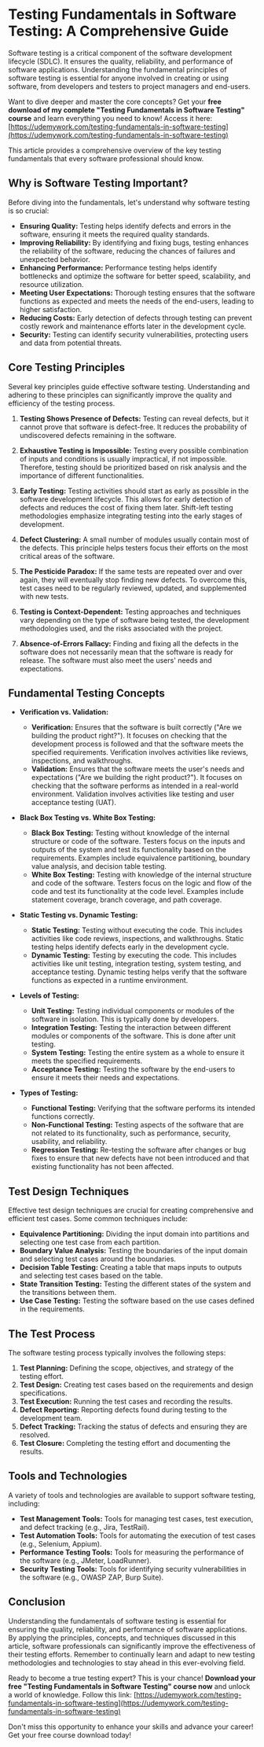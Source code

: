 # Testing Fundamentals in Software Testing: A Comprehensive Guide

Software testing is a critical component of the software development lifecycle (SDLC). It ensures the quality, reliability, and performance of software applications. Understanding the fundamental principles of software testing is essential for anyone involved in creating or using software, from developers and testers to project managers and end-users.

Want to dive deeper and master the core concepts?  Get your **free download of my complete "Testing Fundamentals in Software Testing" course** and learn everything you need to know! Access it here: [https://udemywork.com/testing-fundamentals-in-software-testing](https://udemywork.com/testing-fundamentals-in-software-testing)

This article provides a comprehensive overview of the key testing fundamentals that every software professional should know.

## Why is Software Testing Important?

Before diving into the fundamentals, let's understand why software testing is so crucial:

*   **Ensuring Quality:** Testing helps identify defects and errors in the software, ensuring it meets the required quality standards.
*   **Improving Reliability:** By identifying and fixing bugs, testing enhances the reliability of the software, reducing the chances of failures and unexpected behavior.
*   **Enhancing Performance:** Performance testing helps identify bottlenecks and optimize the software for better speed, scalability, and resource utilization.
*   **Meeting User Expectations:** Thorough testing ensures that the software functions as expected and meets the needs of the end-users, leading to higher satisfaction.
*   **Reducing Costs:** Early detection of defects through testing can prevent costly rework and maintenance efforts later in the development cycle.
*   **Security:** Testing can identify security vulnerabilities, protecting users and data from potential threats.

## Core Testing Principles

Several key principles guide effective software testing. Understanding and adhering to these principles can significantly improve the quality and efficiency of the testing process.

1.  **Testing Shows Presence of Defects:** Testing can reveal defects, but it cannot prove that software is defect-free. It reduces the probability of undiscovered defects remaining in the software.

2.  **Exhaustive Testing is Impossible:** Testing every possible combination of inputs and conditions is usually impractical, if not impossible. Therefore, testing should be prioritized based on risk analysis and the importance of different functionalities.

3.  **Early Testing:** Testing activities should start as early as possible in the software development lifecycle. This allows for early detection of defects and reduces the cost of fixing them later. Shift-left testing methodologies emphasize integrating testing into the early stages of development.

4.  **Defect Clustering:** A small number of modules usually contain most of the defects. This principle helps testers focus their efforts on the most critical areas of the software.

5.  **The Pesticide Paradox:** If the same tests are repeated over and over again, they will eventually stop finding new defects. To overcome this, test cases need to be regularly reviewed, updated, and supplemented with new tests.

6.  **Testing is Context-Dependent:** Testing approaches and techniques vary depending on the type of software being tested, the development methodologies used, and the risks associated with the project.

7.  **Absence-of-Errors Fallacy:** Finding and fixing all the defects in the software does not necessarily mean that the software is ready for release. The software must also meet the users' needs and expectations.

## Fundamental Testing Concepts

*   **Verification vs. Validation:**
    *   **Verification:**  Ensures that the software is built correctly ("Are we building the product right?"). It focuses on checking that the development process is followed and that the software meets the specified requirements. Verification involves activities like reviews, inspections, and walkthroughs.
    *   **Validation:**  Ensures that the software meets the user's needs and expectations ("Are we building the right product?").  It focuses on checking that the software performs as intended in a real-world environment. Validation involves activities like testing and user acceptance testing (UAT).

*   **Black Box Testing vs. White Box Testing:**
    *   **Black Box Testing:**  Testing without knowledge of the internal structure or code of the software. Testers focus on the inputs and outputs of the system and test its functionality based on the requirements. Examples include equivalence partitioning, boundary value analysis, and decision table testing.
    *   **White Box Testing:**  Testing with knowledge of the internal structure and code of the software. Testers focus on the logic and flow of the code and test its functionality at the code level. Examples include statement coverage, branch coverage, and path coverage.

*   **Static Testing vs. Dynamic Testing:**
    *   **Static Testing:**  Testing without executing the code. This includes activities like code reviews, inspections, and walkthroughs. Static testing helps identify defects early in the development cycle.
    *   **Dynamic Testing:**  Testing by executing the code. This includes activities like unit testing, integration testing, system testing, and acceptance testing. Dynamic testing helps verify that the software functions as expected in a runtime environment.

*   **Levels of Testing:**

    *   **Unit Testing:** Testing individual components or modules of the software in isolation. This is typically done by developers.
    *   **Integration Testing:** Testing the interaction between different modules or components of the software. This is done after unit testing.
    *   **System Testing:** Testing the entire system as a whole to ensure it meets the specified requirements.
    *   **Acceptance Testing:** Testing the software by the end-users to ensure it meets their needs and expectations.

*   **Types of Testing:**

    *   **Functional Testing:** Verifying that the software performs its intended functions correctly.
    *   **Non-Functional Testing:** Testing aspects of the software that are not related to its functionality, such as performance, security, usability, and reliability.
    *   **Regression Testing:** Re-testing the software after changes or bug fixes to ensure that new defects have not been introduced and that existing functionality has not been affected.

## Test Design Techniques

Effective test design techniques are crucial for creating comprehensive and efficient test cases. Some common techniques include:

*   **Equivalence Partitioning:** Dividing the input domain into partitions and selecting one test case from each partition.
*   **Boundary Value Analysis:** Testing the boundaries of the input domain and selecting test cases around the boundaries.
*   **Decision Table Testing:** Creating a table that maps inputs to outputs and selecting test cases based on the table.
*   **State Transition Testing:** Testing the different states of the system and the transitions between them.
*   **Use Case Testing:** Testing the software based on the use cases defined in the requirements.

## The Test Process

The software testing process typically involves the following steps:

1.  **Test Planning:** Defining the scope, objectives, and strategy of the testing effort.
2.  **Test Design:** Creating test cases based on the requirements and design specifications.
3.  **Test Execution:** Running the test cases and recording the results.
4.  **Defect Reporting:** Reporting defects found during testing to the development team.
5.  **Defect Tracking:** Tracking the status of defects and ensuring they are resolved.
6.  **Test Closure:** Completing the testing effort and documenting the results.

## Tools and Technologies

A variety of tools and technologies are available to support software testing, including:

*   **Test Management Tools:** Tools for managing test cases, test execution, and defect tracking (e.g., Jira, TestRail).
*   **Test Automation Tools:** Tools for automating the execution of test cases (e.g., Selenium, Appium).
*   **Performance Testing Tools:** Tools for measuring the performance of the software (e.g., JMeter, LoadRunner).
*   **Security Testing Tools:** Tools for identifying security vulnerabilities in the software (e.g., OWASP ZAP, Burp Suite).

## Conclusion

Understanding the fundamentals of software testing is essential for ensuring the quality, reliability, and performance of software applications. By applying the principles, concepts, and techniques discussed in this article, software professionals can significantly improve the effectiveness of their testing efforts. Remember to continually learn and adapt to new testing methodologies and technologies to stay ahead in this ever-evolving field.

Ready to become a true testing expert? This is your chance!  **Download your free "Testing Fundamentals in Software Testing" course now** and unlock a world of knowledge. Follow this link: [https://udemywork.com/testing-fundamentals-in-software-testing](https://udemywork.com/testing-fundamentals-in-software-testing)

Don't miss this opportunity to enhance your skills and advance your career! Get your free course download today!
